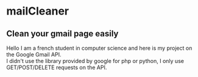 # mailCleaner
## Clean your gmail page easily
Hello I am a french student in computer science and here is my project on the Google Gmail API. <br>
I didn't use the library provided by google for php or python, I only use GET/POST/DELETE requests on the API.
